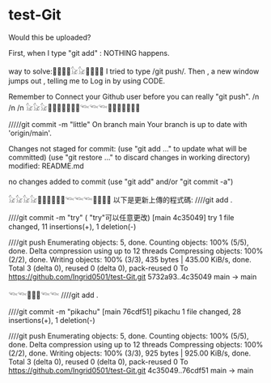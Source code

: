 # test-Git

Would this be uploaded?

First, when I type "git add" :
NOTHING happens.


way to solve:🐳🐳🐳🐳𓃠𓃠🐳🐳🐳🐳
I tried to type /git push/.
Then , a new window jumps out , telling me to Log in by using CODE.


Remember to Connect your Github user before you can really "git push".
/n
/n
/n
𓃠𓃠𓃠🐳🐳🌌🌌🐳🐳🐳𓆝𓆝𓆝🐳🐳🐳🌌🌌🐳🐳


/////git commit -m "little"
On branch main
Your branch is up to date with 'origin/main'.

Changes not staged for commit:
  (use "git add <file>..." to update what will be committed)
  (use "git restore <file>..." to discard changes in working directory)
        modified:   README.md

no changes added to commit (use "git add" and/or "git commit -a")

𓃠𓃠𓃠𓃠🐳🐳🐳🌌🐳🐳𓆝𓆝𓆝🐳🐳🐳🐳
以下是更新上傳的程式碼: 
////git add .

////git commit -m "try" ( "try"可以任意更改)
[main 4c35049] try
 1 file changed, 11 insertions(+), 1 deletion(-)

////git push
Enumerating objects: 5, done.
Counting objects: 100% (5/5), done.
Delta compression using up to 12 threads
Compressing objects: 100% (2/2), done.
Writing objects: 100% (3/3), 435 bytes | 435.00 KiB/s, done.
Total 3 (delta 0), reused 0 (delta 0), pack-reused 0
To https://github.com/Ingrid0501/test-Git.git
   5732a93..4c35049  main -> main

𓆝𓆝🐳🐳🌌𓆝𓆝
////git add .

////git commit -m "pikachu"
[main 76cdf51] pikachu
 1 file changed, 28 insertions(+), 1 deletion(-)

////git push
Enumerating objects: 5, done.
Counting objects: 100% (5/5), done.
Delta compression using up to 12 threads
Compressing objects: 100% (2/2), done.
Writing objects: 100% (3/3), 925 bytes | 925.00 KiB/s, done.
Total 3 (delta 0), reused 0 (delta 0), pack-reused 0
To https://github.com/Ingrid0501/test-Git.git
   4c35049..76cdf51  main -> main